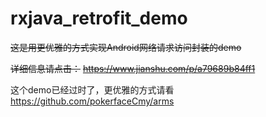 # rxjava_retrofit_demo
~~这是用更优雅的方式实现Android网络请求访问封装的demo~~

~~详细信息请点击：~~
~~https://www.jianshu.com/p/a79689b84ff1~~


这个demo已经过时了，更优雅的方式请看
https://github.com/pokerfaceCmy/arms
